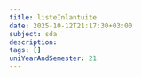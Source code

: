 ```yaml
---
title: listeInlantuite
date: 2025-10-12T21:17:30+03:00
subject: sda
description: 
tags: []
uniYearAndSemester: 21
---
```


